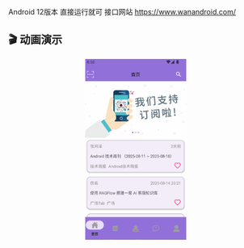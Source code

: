 Android 12版本 直接运行就可
接口网站  https://www.wanandroid.com/
## 🎬 动画演示

<p align="center">
  <img src="asset/动画.gif" alt="动画演示" width="200">
</p>

